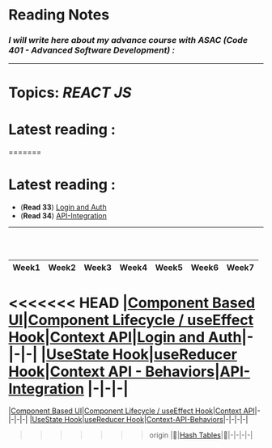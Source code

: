 # **Reading Notes**
### *I will write here about my advance course with ASAC (Code 401 - Advanced Software Development) :*


---
# **Topics:** *REACT JS*
# **Latest reading** : 
          
=======
# **Latest reading** : 
 - (**Read 33**)   [Login and Auth](./Login-and-Auth.md)
 - (**Read 34**)   [API-Integration](./API-Integration.md)   
---


<br />
<br />

|Week1|Week2|Week3|Week4|Week5|Week6|Week7|
|:-------------:|:---------|:-------------|----:|----:|----:|----:|
<<<<<<< HEAD
|[Component Based UI](./Component-Based-UI.md)|[Component Lifecycle / useEffect Hook](./Component-Lifecycle.md)|[Context API](./Context-API.md)|[Login and Auth](./Login-and-Auth.md)|-|-|-|
|[UseState Hook](./useStateHook.md)|[useReducer Hook](./useReducer.md)|[Context API - Behaviors](./Context-API-Behaviors.md)|[API-Integration](./API-Integration.md) |-|-|-|
=======
|[Component Based UI](./Component-Based-UI.md)|[Component Lifecycle / useEffect Hook](./Component-Lifecycle.md)|[Context API](./Context-API.md)|-|-|-|-|
|[UseState Hook](./useStateHook.md)|[useReducer Hook](./useReducer.md)|[Context-API-Behaviors](./Context-API-Behaviors.md)|-|-|-|-|
>>>>>>> origin
|🤝|[Hash Tables](./Hash-Tables.md)|🤝|-|-|-|-|
